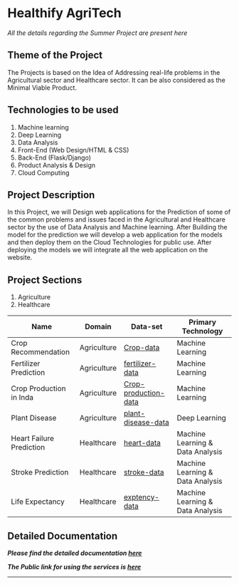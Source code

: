 # Healthify AgriTech
*All the details regarding the Summer Project are present here*

## Theme of the Project
The Projects is based on the Idea of Addressing real-life problems in the Agricultural sector and Healthcare sector. It can be also considered as the Minimal Viable Product.

## Technologies to be used 
1. Machine learning
2. Deep Learning
3. Data Analysis
4. Front-End (Web Design/HTML & CSS)
5. Back-End (Flask/Django)
6. Product Analysis & Design
7. Cloud Computing

## Project Description
In this Project, we will Design web applications for the Prediction of some of the common problems and issues faced in the Agricultural and Healthcare sector by the use of Data Analysis and Machine learning. After Building the model for the prediction we will develop a web application for the models and then deploy them on the Cloud Technologies for public use. After deploying the models we will integrate all the web application on the website.

## Project Sections
1. Agriculture
2. Healthcare

| Name | Domain | Data-set | Primary Technology |
| ----------- | ----------- | ----------- | ----------- |
| Crop Recommendation | Agriculture | [Crop-data](https://www.kaggle.com/atharvaingle/crop-recommendation-dataset) | Machine Learning |
| Fertilizer Prediction | Agriculture |[fertilizer-data](https://github.com/Gladiator07/Harvestify/blob/master/Data-processed/fertilizer.csv) | Machine Learning |
| Crop Production in Inda | Agriculture |[Crop-production-data](https://www.kaggle.com/abhinand05/crop-production-in-india) | Machine Learning |
| Plant Disease| Agriculture |[plant-disease-data](https://www.kaggle.com/vipoooool/new-plant-diseases-dataset) | Deep Learning |
| Heart Failure Prediction| Healthcare |[heart-data](https://www.kaggle.com/andrewmvd/heart-failure-clinical-data) | Machine Learning & Data Analysis |
| Stroke Prediction | Healthcare |[stroke-data](https://www.kaggle.com/fedesoriano/stroke-prediction-dataset) | Machine Learning & Data Analysis |
| Life Expectancy| Healthcare |[exptency-data](https://www.kaggle.com/kumarajarshi/life-expectancy-who) | Machine Learning & Data Analysis |


## Detailed Documentation 
***Please find the detailed documentation [here](https://www.notion.so/hdvee/Summer-Project-2021-Healthify-AgriTech-5c24bfa924e14cb39d20c7744bbd00ba)***

***The Public link for using the services is [here](https://techvee.live/healthify-agritech.html)***

-----------------------------------------------------------------------------------------------------------------------------------------------------------
